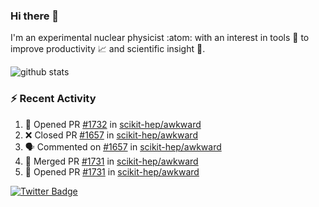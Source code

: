 ### Hi there 👋 

I'm an experimental nuclear physicist :atom: with an interest in tools :wrench: to improve productivity :chart_with_upwards_trend: and scientific insight :telescope:.

![github stats](https://github-readme-stats.vercel.app/api?username=agoose77&show_icons=true&hide_rank=true&hide_title=true&bg_color=30,e76445,904e95&text_color=efe3ec&icon_color=efe3ec)
<!--
**agoose77/agoose77** is a ✨ _special_ ✨ repository because its `README.md` (this file) appears on your GitHub profile.

Here are some ideas to get you started:

- 🔭 I’m currently working on ...
- 🌱 I’m currently learning ...
- 👯 I’m looking to collaborate on ...
- 🤔 I’m looking for help with ...
- 💬 Ask me about ...
- 📫 How to reach me: ...
- 😄 Pronouns: ...
- ⚡ Fun fact: ...
-->

### :zap: Recent Activity
<!--START_SECTION:activity-->
1. 💪 Opened PR [#1732](https://github.com/scikit-hep/awkward/pull/1732) in [scikit-hep/awkward](https://github.com/scikit-hep/awkward)
2. ❌ Closed PR [#1657](https://github.com/scikit-hep/awkward/pull/1657) in [scikit-hep/awkward](https://github.com/scikit-hep/awkward)
3. 🗣 Commented on [#1657](https://github.com/scikit-hep/awkward/issues/1657) in [scikit-hep/awkward](https://github.com/scikit-hep/awkward)
4. 🎉 Merged PR [#1731](https://github.com/scikit-hep/awkward/pull/1731) in [scikit-hep/awkward](https://github.com/scikit-hep/awkward)
5. 💪 Opened PR [#1731](https://github.com/scikit-hep/awkward/pull/1731) in [scikit-hep/awkward](https://github.com/scikit-hep/awkward)
<!--END_SECTION:activity-->


[![Twitter Badge](https://img.shields.io/twitter/follow/agoose77?style=flat-square&logo=Twitter&logoColor=white&color=cornflowerblue)](https://twitter.com/agoose77)
